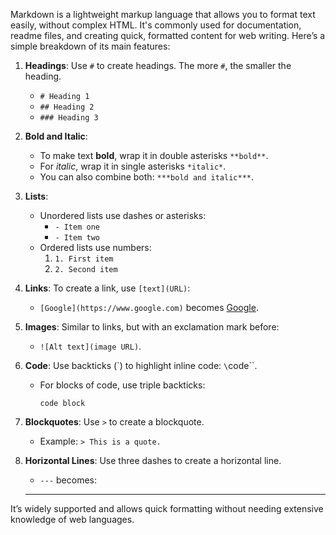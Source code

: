 Markdown is a lightweight markup language that allows you to format text easily, without complex HTML. It's commonly used for documentation, readme files, and creating quick, formatted content for web writing. Here’s a simple breakdown of its main features:

1. **Headings**: Use `#` to create headings. The more `#`, the smaller the heading.
   - `# Heading 1`
   - `## Heading 2`
   - `### Heading 3`

2. **Bold and Italic**:
   - To make text **bold**, wrap it in double asterisks `**bold**`.
   - For *italic*, wrap it in single asterisks `*italic*`.
   - You can also combine both: `***bold and italic***`.

3. **Lists**:
   - Unordered lists use dashes or asterisks:
     - `- Item one`
     - `- Item two`
   - Ordered lists use numbers:
     1. `1. First item`
     2. `2. Second item`

4. **Links**: To create a link, use `[text](URL)`:
   - `[Google](https://www.google.com)` becomes [Google](https://www.google.com).

5. **Images**: Similar to links, but with an exclamation mark before:
   - `![Alt text](image URL)`.

6. **Code**: Use backticks (\`) to highlight inline code: `\`code\``.
   - For blocks of code, use triple backticks:
     ```
     code block
     ```

7. **Blockquotes**: Use `>` to create a blockquote.
   - Example: `> This is a quote.`

8. **Horizontal Lines**: Use three dashes to create a horizontal line.
   - `---` becomes:

   ---

It’s widely supported and allows quick formatting without needing extensive knowledge of web languages.
